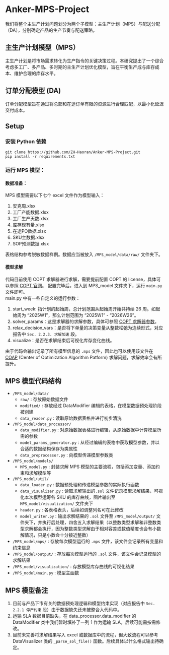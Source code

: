# Anker-MPS-Project

我们将整个主生产计划问题划分为两个子模型：主生产计划（MPS）与配送分配（DA），分别确定产品的生产节奏与配送策略。 
 
## 主生产计划模型（MPS） 

主生产计划是将市场需求转化为生产指令的关键决策过程。本研究提出了一个综合考虑多工厂、多产品、多时期的主生产计划优化模型，旨在平衡生产成与库存成本、维护合理的库存水平。    

## 订单分配模型 (DA)
订单分配模型旨在通过将总部和在途订单有限的资源进行合理匹配，以最小化延迟交付成本。


## Setup
### 安装 Python 依赖  
```
git clone https://github.com/ZH-Haoran/Anker-MPS-Project.git  
pip install -r requirements.txt
```

### 运行 MPS 模型：  

#### 数据准备：  
MPS 模型需要以下七个 excel 文件作为模型输入：
1. 安克周.xlsx
2. 工厂产能数据.xlsx
3. 工厂生产天数.xlsx
4. 库存现有量.xlsx
5. 在途PO数据.xlsx
6. SKU主数据.xlsx
7. SOP预测数据.xlsx  

表格结构参考脱敏数据样例。数据应当被放入 `/MPS_model/data/raw/` 文件夹下。

#### 模型求解
代码目前使用 COPT 求解器进行求解，需要提前配置 COPT 的 license，具体可以参照 [COPT 官网](https://www.shanshu.ai/copt)。
配置完毕后，进入到 MPS_model 文件夹下，运行 `main.py` 文件即可。  
main.py 中有一些自定义的运行参数：  
1. start_week: 指计划的起始周，总计划范围从起始周开始共持续 26 周。如起始周为 “2025W1”，那么计划范围为 “2025W1” - “2026W26”。
2. solver_params：这是求解器的求解参数，具体可参照 [COPT 求解器参数](https://guide.coap.online/copt/zh-doc/parameter.html)。
3. relax_decision_vars：是否将下单量的决策变量从整数松弛为连续形式，对应报告中 `Sec. 2.2.3. 求解加速` 段。
4. visualize：是否在求解结束后可视化库存变化曲线。  

由于代码会输出记录了所有模型信息的 `.mps` 文件，因此也可以使用该文件在 [COAP](https://www.coap.online) (Center of Optimization Algorithm Patform) 求解问题，求解效率会有所提升。

## MPS 模型代码结构
* `/MPS_model/data/` 
  * `raw/` : 存放原始数据文件
  * `modified/` : 存放经过 DataModifier 编辑的表格，在模型数据预处理阶段被创建
  * `data_reader.py` : 读取原始数据表格并进行初步清洗
* `/MPS_model/data_processor/`
  * `data_modifier.py` : 对原始数据表格进行编辑，从原始数据中计算模型所需的参数
  * `model_params_generator.py` : 从经过编辑的表格中获取模型参数，并以合适的数据结构保存为类属性
  * `data_preprocessor.py` : 向模型传递模型参数类
* `/MPS_model/models/`
  * `MPS_model.py` : 封装求解 MPS 模型的主要流程，包括添加变量、添加约束和求解模型等
* `/MPS_model/util/`
  * `data_loader.py` : 数据预处理和传递模型参数的实际执行函数
  * `data_visualizer.py` : 读取求解输出的`.sol` 文件记录模型求解结果，可视化本次模型运筹各 SKU 的库存曲线，图片输出至 `MPS_model/visualization/` 文件夹下
  * `header.py` : 各表格表头，后续如调整列名可在此修改
  * `model_writer.py` : 输出求解结果的 `.sol` 文件至 `/MPS_model/output/` 文件夹下，并执行后处理，四舍五入求解结果（以整数类型求解和非整数类型求解都会执行，因为整数类型求解由于相对容差或数值精度也会有小数解情况，只是小数会十分接近整数）
* `/MPS_model/mps/` : 存放每次模型运行的 `.mps` 文件，该文件会记录所有变量和约束信息
* `/MPS_model/output/` : 存放每次模型运行的 `.sol` 文件，该文件会记录模型的求解结果
* `/MPS_model/visualization/` : 存放模型库存曲线的可视化结果
* `/MPS_model/main.py` : 模型主函数

## MPS 模型备注
1. 目前与产品下市有关的数据预处理逻辑和模型约束实现（对应报告中 `Sec. 2.2.1 停产约束` 段）由于数据缺失还未被整合入代码中。
2. 运输 SLA 数据目前缺失，在 data_processor.data_modifier 的 DataModifier 类中我们暂时填补了一列 1 作为运输 SLA，后续可能需按需修改。
3. 目前未完善将求解结果写入 excel 或数据库中的流程，但大致流程可以参考 DataVisualizer 类的 `_parse_sol_file()` 函数。后续具体以什么格式输出待确定。
